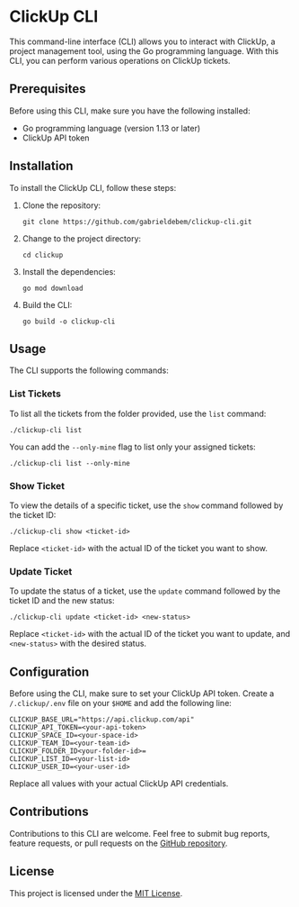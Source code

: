 # ClickUp CLI

This command-line interface (CLI) allows you to interact with ClickUp, a project management tool, using the Go programming language. With this CLI, you can perform various operations on ClickUp tickets.

## Prerequisites

Before using this CLI, make sure you have the following installed:

- Go programming language (version 1.13 or later)
- ClickUp API token

## Installation

To install the ClickUp CLI, follow these steps:

1. Clone the repository:

   ```shell
   git clone https://github.com/gabrieldebem/clickup-cli.git
   ```

2. Change to the project directory:

   ```shell
   cd clickup
   ```

3. Install the dependencies:

   ```shell
   go mod download
   ```

4. Build the CLI:

   ```shell
   go build -o clickup-cli
   ```

## Usage

The CLI supports the following commands:

### List Tickets

To list all the tickets from the folder provided, use the `list` command:

```shell
./clickup-cli list
```

You can add the `--only-mine` flag to list only your assigned tickets:

```shell
./clickup-cli list --only-mine
```

### Show Ticket

To view the details of a specific ticket, use the `show` command followed by the ticket ID:

```shell
./clickup-cli show <ticket-id>
```

Replace `<ticket-id>` with the actual ID of the ticket you want to show.

### Update Ticket

To update the status of a ticket, use the `update` command followed by the ticket ID and the new status:

```shell
./clickup-cli update <ticket-id> <new-status>
```

Replace `<ticket-id>` with the actual ID of the ticket you want to update, and `<new-status>` with the desired status.

## Configuration

Before using the CLI, make sure to set your ClickUp API token. Create a `/.clickup/.env` file on your `$HOME` and add the following line:

```
CLICKUP_BASE_URL="https://api.clickup.com/api"
CLICKUP_API_TOKEN=<your-api-token>
CLICKUP_SPACE_ID=<your-space-id>
CLICKUP_TEAM_ID=<your-team-id>
CLICKUP_FOLDER_ID<your-folder-id>=
CLICKUP_LIST_ID=<your-list-id>
CLICKUP_USER_ID=<your-user-id>
```

Replace all values with your actual ClickUp API credentials.

## Contributions

Contributions to this CLI are welcome. Feel free to submit bug reports, feature requests, or pull requests on the [GitHub repository](https://github.com/gabrieldebem/clickup-cli).

## License

This project is licensed under the [MIT License](LICENSE).
